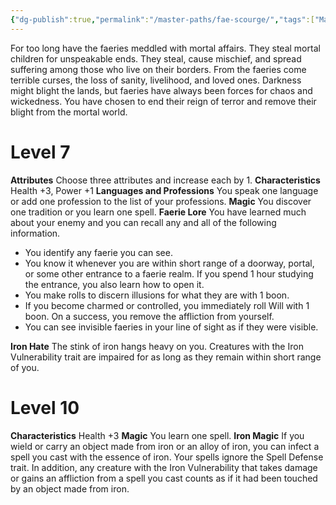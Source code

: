 ```yaml
---
{"dg-publish":true,"permalink":"/master-paths/fae-scourge/","tags":["Magic"]}
---
```


For too long have the faeries meddled with mortal affairs. They steal mortal children for unspeakable ends. They steal, cause mischief, and spread suffering among those who live on their borders. From the faeries come terrible curses, the loss of sanity, livelihood, and loved ones. Darkness might blight the lands, but faeries have always been forces for chaos and wickedness. You have chosen to end their reign of terror and remove their blight from the mortal world.
# Level 7
**Attributes** Choose three attributes and increase each by 1.
**Characteristics** Health +3, Power +1
**Languages and Professions** You speak one language or add one profession to the list of your professions.
**Magic** You discover one tradition or you learn one spell.
**Faerie Lore** You have learned much about your enemy and you can recall any and all of the following information.
- You identify any faerie you can see.
- You know it whenever you are within short range of a doorway, portal, or some other entrance to a faerie realm. If you spend 1 hour studying the entrance, you also learn how to open it.
- You make rolls to discern illusions for what they are with 1 boon.
- If you become charmed or controlled, you immediately roll Will with 1 boon. On a success, you remove the affliction from yourself.
- You can see invisible faeries in your line of sight as if they were visible.

**Iron Hate** The stink of iron hangs heavy on you. Creatures with the Iron Vulnerability trait are impaired for as long as they remain within short range of you.
# Level 10
**Characteristics** Health +3
**Magic** You learn one spell.
**Iron Magic** If you wield or carry an object made from iron or an alloy of iron, you can infect a spell you cast with the essence of iron. Your spells ignore the Spell Defense trait. In addition, any creature with the Iron Vulnerability that takes damage or gains an affliction from a spell you cast counts as if it had been touched by an object made from iron.